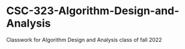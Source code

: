 # CSC-323-Algorithm-Design-and-Analysis
Classwork for Algorithm Design and Analysis class of fall 2022
